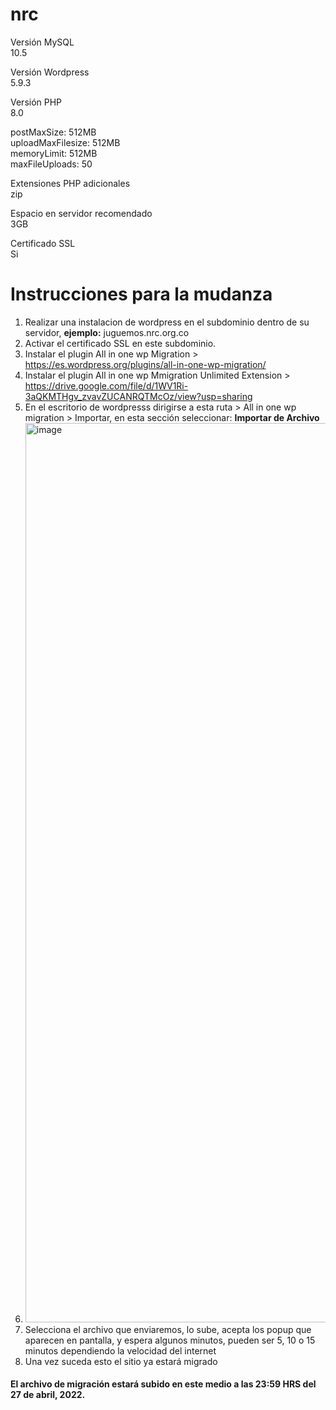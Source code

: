 # nrc

Versión MySQL</br>
10.5

Versión Wordpress</br>
5.9.3

Versión PHP</br>
8.0

  postMaxSize: 512MB</br>
  uploadMaxFilesize: 512MB</br>
  memoryLimit: 512MB</br>
  maxFileUploads: 50</br>
  
Extensiones PHP adicionales</br>
zip

Espacio en servidor recomendado</br>
3GB

Certificado SSL</br>
Si

<h1>Instrucciones para la mudanza</h1>

1. Realizar una instalacion de wordpress en el subdominio dentro de su servidor, <b>ejemplo:</b> juguemos.nrc.org.co
2. Activar el certificado SSL en este subdominio.
3. Instalar el plugin All in one wp Migration > https://es.wordpress.org/plugins/all-in-one-wp-migration/
4. Instalar el plugin All in one wp Mmigration Unlimited Extension > https://drive.google.com/file/d/1WV1Ri-3aQKMTHgv_zvavZUCANRQTMcOz/view?usp=sharing
5. En el escritorio de wordpresss dirigirse a esta ruta > All in one wp migration > Importar, en esta sección seleccionar: <b>Importar de Archivo</b>
6. <img width="1439" alt="image" src="https://user-images.githubusercontent.com/90091108/165555344-19865144-3fce-4b8e-a064-35270e2de9b5.png">
7. Selecciona el archivo que enviaremos, lo sube, acepta los popup que aparecen en pantalla, y espera algunos minutos, pueden ser 5, 10 o 15 minutos dependiendo la velocidad del internet
8. Una vez suceda esto el sitio ya estará migrado

<h4>El archivo de migración estará subido en este medio a las 23:59 HRS del 27 de abril, 2022.</h4>
